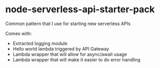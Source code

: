 # node-serverless-api-starter-pack

Common pattern that I use for starting new serverless APIs

Comes with:

- Extracted logging module
- Hello world lambda triggered by API Gateway
- Lambda wrapper that will allow for async/await usage
- Lambda wrapper that will make it easier to do error handling

